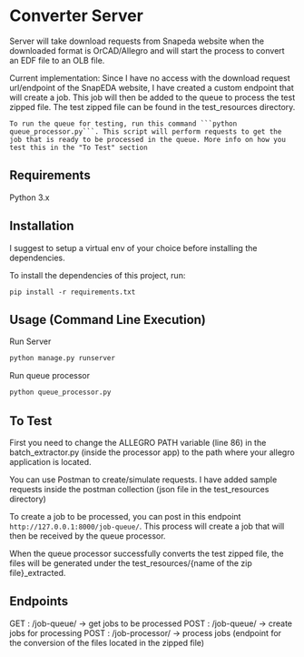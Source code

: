# Converter Server

Server will take download requests from Snapeda website when the downloaded format is OrCAD/Allegro and will start the process to convert an EDF file to an OLB file.

Current implementation:
    Since I have no access with the download request url/endpoint of the SnapEDA website, I have created a custom endpoint that will create a job.
    This job will then be added to the queue to process the test zipped file. The test zipped file can be found in the test_resources directory.

    To run the queue for testing, run this command ```python queue_processor.py```. This script will perform requests to get the job that is ready to be processed in the queue. More info on how you test this in the "To Test" section

## Requirements

Python 3.x

## Installation
I suggest to setup a virtual env of your choice before installing the dependencies.

To install the dependencies of this project, run:
```
pip install -r requirements.txt
```

## Usage (Command Line Execution)
Run Server
```python
python manage.py runserver
```

Run queue processor
```python
python queue_processor.py
```

## To Test
First you need to change the ALLEGRO PATH variable (line 86) in the batch_extractor.py (inside the processor app) to the path where your allegro application is located. 

You can use Postman to create/simulate requests.
I have added sample requests inside the postman collection (json file in the test_resources directory)

To create a job to be processed, you can post in this endpoint ``http://127.0.0.1:8000/job-queue/``.
This process will create a job that will then be received by the queue processor.

When the queue processor successfully converts the test zipped file, the files will be generated under the test_resources/{name of the zip file}_extracted.

## Endpoints
GET : <host>/job-queue/ -> get jobs to be processed
POST : <host>/job-queue/ -> create jobs for processing
POST : <host>/job-processor/ -> process jobs (endpoint for the conversion of the files located in the zipped file)